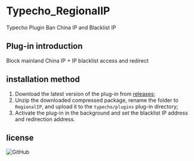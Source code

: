 # Typecho_RegionalIP
Typecho Plugin Ban China IP and Blacklist IP

## Plug-in introduction
Block mainland China IP + IP blacklist access and redirect

## installation method 
1. Download the latest version of the plug-in from [releases](https://github.com/Eoyz369/Typecho_RegionalIP/releases);
2. Unzip the downloaded compressed package, rename the folder to `RegionalIP`, and upload it to the `typecho/plugins` plug-in directory;
3. Activate the plug-in in the background and set the blacklist IP address and redirection address.
   
## license
![GitHub](https://img.shields.io/github/license/Eoyz369/Typecho_RegionalIP)   

